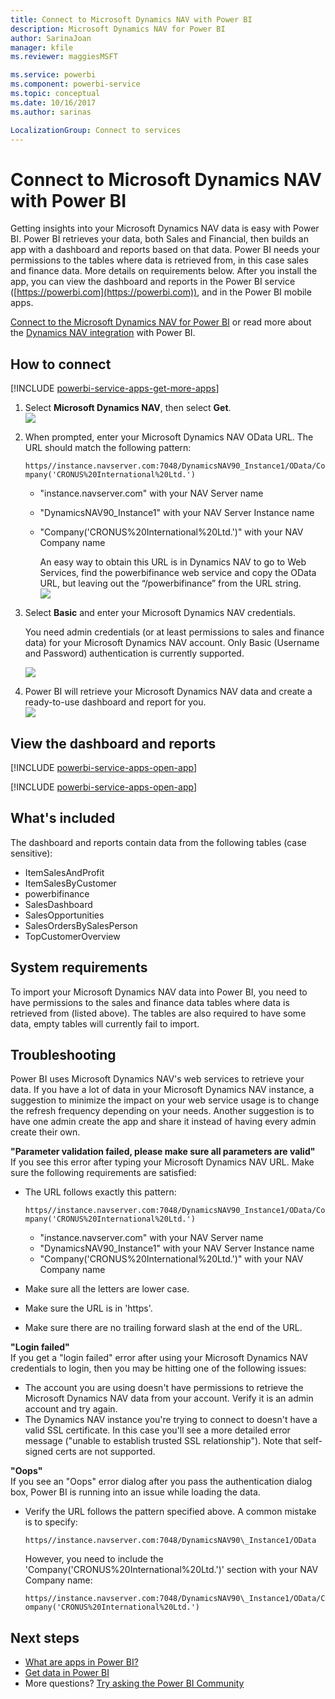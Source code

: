 ```yaml
---
title: Connect to Microsoft Dynamics NAV with Power BI
description: Microsoft Dynamics NAV for Power BI
author: SarinaJoan
manager: kfile
ms.reviewer: maggiesMSFT

ms.service: powerbi
ms.component: powerbi-service
ms.topic: conceptual
ms.date: 10/16/2017
ms.author: sarinas

LocalizationGroup: Connect to services
---
```

# Connect to Microsoft Dynamics NAV with Power BI
Getting insights into your Microsoft Dynamics NAV data is easy with Power BI. Power BI retrieves your data, both Sales and Financial, then builds an app with a dashboard and reports based on that data. Power BI needs your permissions to the tables where data is retrieved from, in this case sales and finance data. More details on requirements below. After you install the app, you can view the dashboard and reports in the Power BI service ([https://powerbi.com](https://powerbi.com)), and in the Power BI mobile apps. 

[Connect to the Microsoft Dynamics NAV for Power BI](https://app.powerbi.com/getdata/services/microsoft-dynamics-nav) or read more about the [Dynamics NAV integration](https://powerbi.microsoft.com/integrations/microsoft-dynamics-nav) with Power BI.

## How to connect
[!INCLUDE [powerbi-service-apps-get-more-apps](./includes/powerbi-service-apps-get-more-apps.md)]

1. Select **Microsoft Dynamics NAV**, then select **Get**.  
   ![](media/service-connect-to-microsoft-dynamics-nav/mdnav.png)
2. When prompted, enter your Microsoft Dynamics NAV OData URL. The URL should match the following pattern:
   
    `https//instance.navserver.com:7048/DynamicsNAV90_Instance1/OData/Company('CRONUS%20International%20Ltd.')`
   
   * "instance.navserver.com" with your NAV Server name
   * "DynamicsNAV90\_Instance1" with your NAV Server Instance name
   * "Company('CRONUS%20International%20Ltd.')" with your NAV Company name
     
     An easy way to obtain this URL is in Dynamics NAV to go to Web Services, find the powerbifinance web service and copy the OData URL, but leaving out the “/powerbifinance” from the URL string.  
     ![](media/service-connect-to-microsoft-dynamics-nav/param.png)
3. Select **Basic** and enter your Microsoft Dynamics NAV credentials.
   
    You need admin credentials (or at least permissions to sales and finance data) for your Microsoft Dynamics NAV account.  Only Basic (Username and Password) authentication is currently supported.
   
    ![](media/service-connect-to-microsoft-dynamics-nav/creds.png)
4. Power BI will retrieve your Microsoft Dynamics NAV data and create a ready-to-use dashboard and report for you.   
   ![](media/service-connect-to-microsoft-dynamics-nav/dashboard.png)

## View the dashboard and reports
[!INCLUDE [powerbi-service-apps-open-app](./includes/powerbi-service-apps-open-app.md)]

[!INCLUDE [powerbi-service-apps-open-app](./includes/powerbi-service-apps-what-now.md)]

## What's included
The dashboard and reports contain data from the following tables (case sensitive):  

* ItemSalesAndProfit  
* ItemSalesByCustomer  
* powerbifinance  
* SalesDashboard  
* SalesOpportunities  
* SalesOrdersBySalesPerson  
* TopCustomerOverview  

## System requirements
To import your Microsoft Dynamics NAV data into Power BI, you need to have permissions to the sales and finance data tables where data is retrieved from (listed above). The tables are also required to have some data, empty tables will currently fail to import.

## Troubleshooting
Power BI uses Microsoft Dynamics NAV's web services to retrieve your data. If you have a lot of data in your Microsoft Dynamics NAV instance, a suggestion to minimize the impact on your web service usage is to change the refresh frequency depending on your needs. Another suggestion is to have one admin create the app and share it instead of having every admin create their own.

**"Parameter validation failed, please make sure all parameters are valid"**  
If you see this error after typing your Microsoft Dynamics NAV URL. Make sure the following requirements are satisfied:

* The URL follows exactly this pattern:
  
    `https//instance.navserver.com:7048/DynamicsNAV90_Instance1/OData/Company('CRONUS%20International%20Ltd.')`
  
  * "instance.navserver.com" with your NAV Server name
  * "DynamicsNAV90\_Instance1" with your NAV Server Instance name
  * "Company('CRONUS%20International%20Ltd.')" with your NAV Company name
* Make sure all the letters are lower case.  
* Make sure the URL is in 'https'.  
* Make sure there are no trailing forward slash at the end of the URL.

**"Login failed"**  
If you get a "login failed" error after using your Microsoft Dynamics NAV credentials to login, then you may be hitting one of the following issues:

* The account you are using doesn't have permissions to retrieve the Microsoft Dynamics NAV data from your account. Verify it is an admin account and try again.
* The Dynamics NAV instance you're trying to connect to doesn't have a valid SSL certificate. In this case you'll see a more detailed error message ("unable to establish trusted SSL relationship"). Note that self-signed certs are not supported.

**"Oops"**  
If you see an "Oops" error dialog after you pass the authentication dialog box, Power BI is running into an issue while loading the data.

* Verify the URL follows the pattern specified above. A common mistake is to specify:
  
    `https//instance.navserver.com:7048/DynamicsNAV90\_Instance1/OData`
  
    However, you need to include the 'Company('CRONUS%20International%20Ltd.')' section with your NAV Company name:
  
    `https//instance.navserver.com:7048/DynamicsNAV90\_Instance1/OData/Company('CRONUS%20International%20Ltd.')`

## Next steps
* [What are apps in Power BI?](service-install-use-apps.md)
* [Get data in Power BI](service-get-data.md)
* More questions? [Try asking the Power BI Community](http://community.powerbi.com/)

